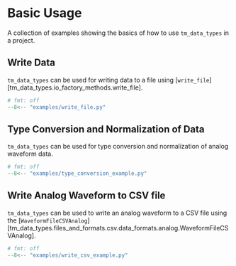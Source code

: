 # Basic Usage

A collection of examples showing the basics of how to use `tm_data_types` in a
project.

## Write Data

`tm_data_types` can be used for writing data to a file using [`write_file`][tm_data_types.io_factory_methods.write_file].

```python
# fmt: off
--8<-- "examples/write_file.py"
```

## Type Conversion and Normalization of Data

`tm_data_types` can be used for type conversion and normalization of analog waveform data.

```python
# fmt: off
--8<-- "examples/type_conversion_example.py"
```

## Write Analog Waveform to CSV file

`tm_data_types` can be used to write an analog waveform to a CSV file using the [`WaveformFileCSVAnalog`][tm_data_types.files_and_formats.csv.data_formats.analog.WaveformFileCSVAnalog].

```python
# fmt: off
--8<-- "examples/write_csv_example.py"
```
